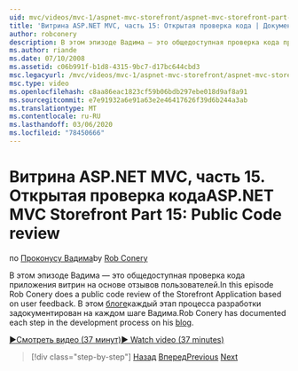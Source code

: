 ```yaml
---
uid: mvc/videos/mvc-1/aspnet-mvc-storefront/aspnet-mvc-storefront-part-15-public-code-review
title: 'Витрина ASP.NET MVC, часть 15: Открытая проверка кода | Документация Майкрософт'
author: robconery
description: В этом эпизоде Вадима — это общедоступная проверка кода приложения витрин на основе отзывов пользователей. В проконусе Вадима задокументирован каждый шаг в разработке...
ms.author: riande
ms.date: 07/10/2008
ms.assetid: c06b991f-b1d8-4315-9bc7-d17bc644cbd3
msc.legacyurl: /mvc/videos/mvc-1/aspnet-mvc-storefront/aspnet-mvc-storefront-part-15-public-code-review
msc.type: video
ms.openlocfilehash: c8aa86eac1823cf59b06bdb297ebe018d9af8a91
ms.sourcegitcommit: e7e91932a6e91a63e2e46417626f39d6b244a3ab
ms.translationtype: MT
ms.contentlocale: ru-RU
ms.lasthandoff: 03/06/2020
ms.locfileid: "78450666"
---
```

# <a name="aspnet-mvc-storefront-part-15-public-code-review"></a><span data-ttu-id="c0666-104">Витрина ASP.NET MVC, часть 15. Открытая проверка кода</span><span class="sxs-lookup"><span data-stu-id="c0666-104">ASP.NET MVC Storefront Part 15: Public Code review</span></span>

<span data-ttu-id="c0666-105">по [Проконусу Вадима](https://github.com/robconery)</span><span class="sxs-lookup"><span data-stu-id="c0666-105">by [Rob Conery](https://github.com/robconery)</span></span>

<span data-ttu-id="c0666-106">В этом эпизоде Вадима — это общедоступная проверка кода приложения витрин на основе отзывов пользователей.</span><span class="sxs-lookup"><span data-stu-id="c0666-106">In this episode Rob Conery does a public code review of the Storefront Application based on user feedback.</span></span> <span data-ttu-id="c0666-107">В этом [блоге](http://blog.wekeroad.com/mvc-storefront/mvcstore-part-15/)каждый этап процесса разработки задокументирован на каждом шаге Вадима.</span><span class="sxs-lookup"><span data-stu-id="c0666-107">Rob Conery has documented each step in the development process on his [blog](http://blog.wekeroad.com/mvc-storefront/mvcstore-part-15/).</span></span>

[<span data-ttu-id="c0666-108">&#9654;Смотреть видео (37 минут)</span><span class="sxs-lookup"><span data-stu-id="c0666-108">&#9654; Watch video (37 minutes)</span></span>](https://channel9.msdn.com/Blogs/ASP-NET-Site-Videos/aspnet-mvc-storefront-part-15-public-code-review)

> [!div class="step-by-step"]
> <span data-ttu-id="c0666-109">[Назад](aspnet-mvc-storefront-part-14-rich-client-interaction.md)
> [Вперед](aspnet-mvc-storefront-part-16-membership-redo-with-openid.md)</span><span class="sxs-lookup"><span data-stu-id="c0666-109">[Previous](aspnet-mvc-storefront-part-14-rich-client-interaction.md)
[Next](aspnet-mvc-storefront-part-16-membership-redo-with-openid.md)</span></span>
